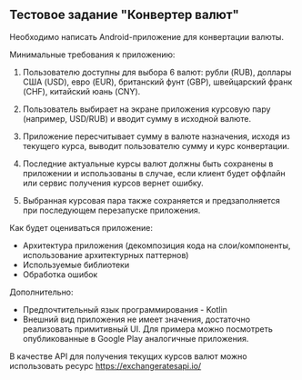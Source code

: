 ## Тестовое задание "Конвертер валют"

Необходимо написать Android-приложение для конвертации валюты.

Минимальные требования к приложению:

1. Пользователю доступны для выбора 6 валют: рубли (RUB), доллары США (USD), евро (EUR), британский фунт (GBP), швейцарский франк (CHF), китайский юань (CNY).

2. Пользователь выбирает на экране приложения курсовую пару (например, USD/RUB) и вводит сумму в исходной валюте.

3. Приложение пересчитывает сумму в валюте назначения, исходя из текущего курса, выводит пользователю сумму и курс конвертации.

4. Последние актуальные курсы валют должны быть сохранены в приложении и использованы в случае, если клиент будет оффлайн или сервис получения курсов вернет ошибку.

5. Выбранная курсовая пара также сохраняется и предзаполняется при последующем перезапуске приложения.

Как будет оцениваться приложение:

- Архитектура приложения (декомпозиция кода на слои/компоненты, использование архитектурных паттернов)
- Используемые библиотеки
- Обработка ошибок

Дополнительно:

- Предпочтительный язык программирования - Kotlin
- Внешний вид приложения не имеет значения, достаточно реализовать примитивный UI. Для примера можно посмотреть опубликованные в Google Play аналогичные приложения.

В качестве API для получения текущих курсов валют можно использовать ресурс https://exchangeratesapi.io/